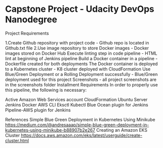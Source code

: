 # Capstone Project - Udacity DevOps Nanodegree 
Project Requirements

1.Create Github repository with project code - Github repo is located in Github.txt file
2.Use image repository to store Docker images - Docker images stored on Docker Hub
Execute linting step in code pipeline - HTML lint at beginning of Jenkins pipeline
Build a Docker container in a pipeline - Dockerfile created for both deployments
The Docker container is deployed to a Kubernetes cluster - K8 cluster deployed with CloudFormation
Use Blue/Green Deployment or a Rolling Deployment successfully - Blue/Green deployment used for this project
Screenshots - all project screenshots are in the screenshots folder
Installment Requirements
In order to properly use this pipeline, the following is necessary:

Active Amazon Web Services account
CloudFormation
Ubuntu Server
Jenkins
Docker
AWS CLI
Eksctl
Kubectl
Blue Ocean plugin for Jenkins
Pipeline-AWS plugin for Jenkins

References
Simple Blue Green Deployment in Kubernetes Using Minikube
https://medium.com/@andresaaap/simple-blue-green-deployment-in-kubernetes-using-minikube-b88907b2e267
Creating an Amazon EKS Cluster
https://docs.aws.amazon.com/eks/latest/userguide/create-cluster.html
